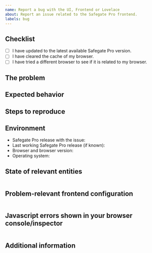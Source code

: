 ```yaml
---
name: Report a bug with the UI, Frontend or Lovelace
about: Report an issue related to the Safegate Pro frontend.
labels: bug
---
```


<!-- READ THIS FIRST:
- If you need additional help with this template please refer to https://www.home-assistant.io/help/reporting_issues/
- Make sure you are running the latest version of Safegate Pro before reporting an issue: https://github.com/home-assistant/home-assistant/releases
- Do not report issues for custom Lovelace cards.
- Provide as many details as possible. Paste logs, configuration samples and code into the backticks.
DO NOT DELETE ANY TEXT from this template! Otherwise, your issue may be closed without comment.
-->

## Checklist

- [ ] I have updated to the latest available Safegate Pro version.
- [ ] I have cleared the cache of my browser.
- [ ] I have tried a different browser to see if it is related to my browser.

## The problem

<!--
  Describe the issue you are experiencing here to communicate to the
  maintainers. Tell us about the current behavior.
  If possible provide a screenshot with a description.
-->

## Expected behavior

<!--
  Describe what you expected to happen or it should look/behave.
  If possible provide a screenshot with a description.
-->

## Steps to reproduce

<!--
  Provide steps for us, that helps reproducing your issue.
  For example:
    1. Add a climate integration
    2. Navigate to Lovelace
    3. Click more info of the climate entity
    4. Set the HVAC action to heat
    5. Set the temperature higher than the current temperature
    6. Set the HVAC action to cool
-->

## Environment

<!--
  Provide details about the versions you are using, which helps us reproducing
  and finding the issue quicker. Version information is found in the
  Safegate Pro frontend: Configuration -> Info.

  Browser version and operating system is important! Please try to replicate
  your issue in a different browser and be sure to include your findings.
-->

- Safegate Pro release with the issue:
- Last working Safegate Pro release (if known):
- Browser and browser version:
- Operating system:

## State of relevant entities

<!--
  If your issue is about how an entity is shown in the UI, please add the state
  and attributes for all situations with a screenshot of the UI.
  You can find this information at `/developer-tools/state`
-->

```yaml

```

## Problem-relevant frontend configuration

<!--
  An example configuration that caused the problem for you, e.g. the YAML configuration
  of the used cards. Fill this out even if it seems unimportant to you. Please be sure
  to remove personal information like passwords, private URLs and other credentials.
-->

```yaml

```

## Javascript errors shown in your browser console/inspector

<!--
  If you come across any Javascript or other error logs, e.g. in your browser
  console/inspector please provide them.
-->

```txt

```

## Additional information
